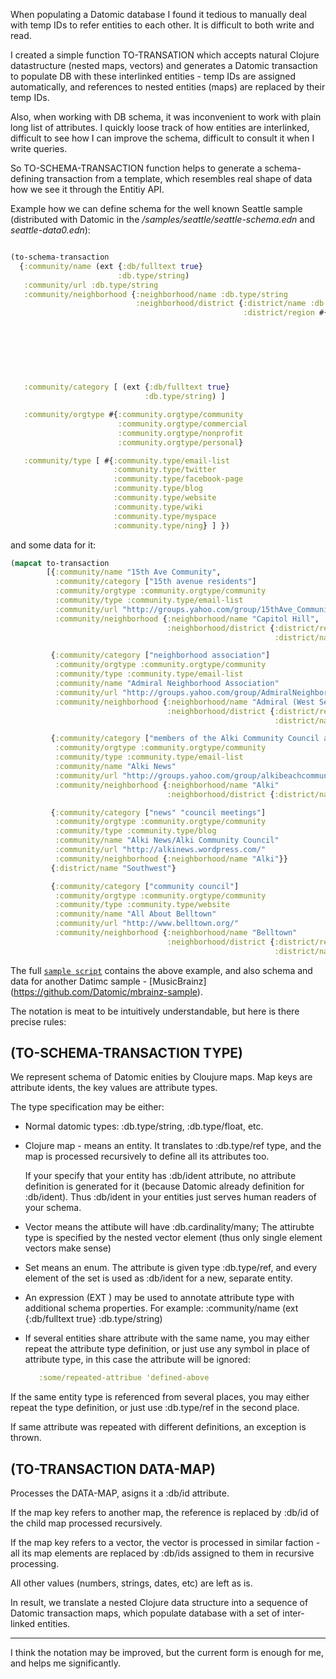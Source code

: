 When populating a Datomic database I found it tedious
to manually deal with temp IDs to refer entities
to each other. It is difficult to both write and read.

I created a simple function TO-TRANSATION which accepts
natural Clojure datastructure (nested maps, vectors)
and generates a Datomic transaction to populate DB with
these interlinked entities - temp IDs are assigned automatically,
and references to nested entities (maps) are replaced by their temp IDs.

Also, when working with DB schema, it was inconvenient
to work with plain long list of attributes. I quickly loose
track of how entities are interlinked, difficult to see how I can
improve the schema, difficult to consult it when I write queries.

So TO-SCHEMA-TRANSACTION function helps to generate a schema-defining
transaction from a template, which resembles real shape of data
how we see it through the Entitiy API.

Example how we can define schema for the well known
Seattle sample (distributed with Datomic in
the _<datomic-root>/samples/seattle/seattle-schema.edn_ and _seattle-data0.edn_):

```clojure

(to-schema-transaction
  {:community/name (ext {:db/fulltext true}
                        :db.type/string)
   :community/url :db.type/string
   :community/neighborhood {:neighborhood/name :db.type/string
                            :neighborhood/district {:district/name :db.type/string
                                                    :district/region #{:region/n
                                                                       :region/ne
                                                                       :region/e
                                                                       :region/se
                                                                       :region/s
                                                                       :region/sw
                                                                       :region/w
                                                                       :region/nw}}}
   :community/category [ (ext {:db/fulltext true}
                              :db.type/string) ]

   :community/orgtype #{:community.orgtype/community
                        :community.orgtype/commercial
                        :community.orgtype/nonprofit
                        :community.orgtype/personal}

   :community/type [ #{:community.type/email-list
                       :community.type/twitter
                       :community.type/facebook-page
                       :community.type/blog
                       :community.type/website
                       :community.type/wiki
                       :community.type/myspace
                       :community.type/ning} ] })
```
and some data for it:
```clojure
(mapcat to-transaction
        [{:community/name "15th Ave Community",
          :community/category ["15th avenue residents"]
          :community/orgtype :community.orgtype/community
          :community/type :community.type/email-list
          :community/url "http://groups.yahoo.com/group/15thAve_Community/"
          :community/neighborhood {:neighborhood/name "Capitol Hill",
                                   :neighborhood/district {:district/region :region/e
                                                           :district/name "East"}}}

         {:community/category ["neighborhood association"]
          :community/orgtype :community.orgtype/community
          :community/type :community.type/email-list
          :community/name "Admiral Neighborhood Association"
          :community/url "http://groups.yahoo.com/group/AdmiralNeighborhood/"
          :community/neighborhood {:neighborhood/name "Admiral (West Seattle)"
                                   :neighborhood/district {:district/region :region/sw
                                                           :district/name "Southwest"}}}

         {:community/category ["members of the Alki Community Council and residents of the Alki Beach neighborhood"]
          :community/orgtype :community.orgtype/community
          :community/type :community.type/email-list
          :community/name "Alki News"
          :community/url "http://groups.yahoo.com/group/alkibeachcommunity/"
          :community/neighborhood {:neighborhood/name "Alki"
                                   :neighborhood/district {:district/name "Southwest"}}}

         {:community/category ["news" "council meetings"]
          :community/orgtype :community.orgtype/community
          :community/type :community.type/blog
          :community/name "Alki News/Alki Community Council"
          :community/url "http://alkinews.wordpress.com/"
          :community/neighborhood {:neighborhood/name "Alki"}}
         {:district/name "Southwest"}

         {:community/category ["community council"]
          :community/orgtype :community.orgtype/community
          :community/type :community.type/website
          :community/name "All About Belltown"
          :community/url "http://www.belltown.org/"
          :community/neighborhood {:neighborhood/name "Belltown"
                                   :neighborhood/district {:district/region :region/w
                                                           :district/name "Downtown"}}}]))]   
```
The full [`sample script`](datomic_helpers_sample.clj) contains the above example,
and also schema and data for another Datimc sample - [MusicBrainz] (https://github.com/Datomic/mbrainz-sample).

The notation is meat to be intuitively understandable, but here is there precise rules:

(TO-SCHEMA-TRANSACTION TYPE)
----------------------------

We represent schema of Datomic enities by Cloujure maps.
Map keys are attribute idents, the key values are attribute types.

The type specification may be either:
- Normal datomic types: :db.type/string, :db.type/float, etc.
- Clojure map - means an entity. It translates to :db.type/ref type,
  and the map is processed recursively to define all its attributes too.

  If your specify that your entity has :db/ident attribute,
  no attribute definition is generated for it
  (because Datomic already definition for :db/ident).
  Thus :db/ident in your entities just serves human readers
  of your schema.

- Vector means the attibute will have :db.cardinality/many;
  The attirubte type is specified by the nested vector element
  (thus only single element vectors make sense)
- Set means an enum. The attribute is given type :db.type/ref,
  and every element of the set is used as :db/ident for a
  new, separate entity.
- An expression (EXT <extra properties> <typespec>) may be
  used to annotate attribute type with additional schema properties.
  For example: :community/name (ext {:db/fulltext true}
                                    :db.type/string)

 - If several entities share attribute with the same name,
   you may either repeat the attribute type definition,
   or just use any symbol in place of attribute type,
   in this case the attribute will be ignored:
   ```clojure
      :some/repeated-attribue 'defined-above
   ```

If the same entity type is referenced from several places,
you may either repeat the type definition,
or just use :db.type/ref in the second place.

If same attribute was repeated with different definitions,
an exception is thrown.

(TO-TRANSACTION DATA-MAP)
-------------------------

Processes the DATA-MAP, asigns it a :db/id attribute.

If the map key refers to another map, the reference
is replaced by :db/id of the child map processed recursively.

If the map key refers to a vector, the vector is processed in
similar faction - all its map elements are replaced by :db/ids
assigned to them in recursive processing.

All other values (numbers, strings, dates, etc) are left as is.

In result, we translate a nested Clojure data structure
into a sequence of Datomic transaction maps,
which populate database with a set of inter-linked entities.

----

I think the notation may be improved, but the current
form is enough for me, and helps me significantly.
